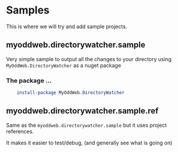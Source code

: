 # Samples

This is where we will try and add sample projects.

## myoddweb.directorywatcher.sample

Very simple sample to output all the changes to your directory using `MyOddWeb.DirectoryWatcher` as a nuget package

### The package ...

```powershell
    install-package MyOddWeb.DirectoryWatcher
```

## myoddweb.directorywatcher.sample.ref

Same as the `myoddweb.directorywatcher.sample` but it uses project references.

It makes it easier to test/debug, (and generally see what is going on)
